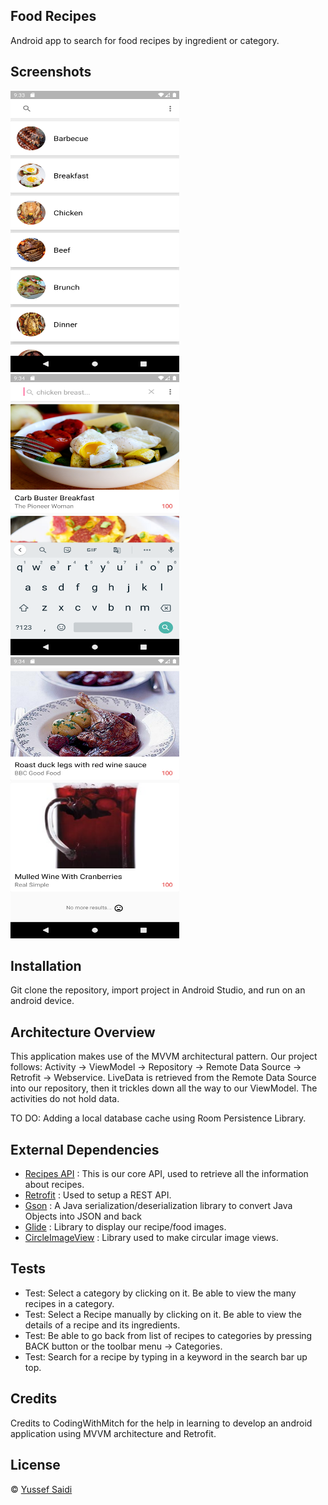 ## Food Recipes
Android app to search for food recipes by ingredient or category.

## Screenshots
<p>
  <img src="/Screenshots/Screenshot_1582252407.png" width="270" height="450"/>
  <img src="/Screenshots/Screenshot_1582252476.png" width="270" height="450"/>
  <img src="/Screenshots/Screenshot_1582252452.png" width="270" height="450"/>
</p>

## Installation
Git clone the repository, import project in Android Studio, and run on an android device.

## Architecture Overview
This application makes use of the MVVM architectural pattern. 
Our project follows: Activity -> ViewModel -> Repository -> Remote Data Source -> Retrofit -> Webservice.
LiveData is retrieved from the Remote Data Source into our repository, then it trickles down all the way to our ViewModel. The activities do not hold data.

TO DO: Adding a local database cache using Room Persistence Library.

## External Dependencies

- [Recipes API](https://recipesapi.herokuapp.com/api/search)
: This is our core API, used to retrieve all the information about recipes.
- [Retrofit](https://square.github.io/retrofit/)
: Used to setup a REST API.
- [Gson](https://github.com/google/gson)
: A Java serialization/deserialization library to convert Java Objects into JSON and back
- [Glide](https://github.com/bumptech/glide)
: Library to display our recipe/food images.
- [CircleImageView](https://github.com/hdodenhof/CircleImageView)
: Library used to make circular image views.

## Tests
- Test: Select a category by clicking on it. Be able to view the many recipes in a category.
- Test: Select a Recipe manually by clicking on it. Be able to view the details of a recipe and its ingredients.
- Test: Be able to go back from list of recipes to categories by pressing BACK button or the toolbar menu -> Categories.
- Test: Search for a recipe by typing in a keyword in the search bar up top.



## Credits
Credits to CodingWithMitch for the help in learning to develop an android application using MVVM architecture and Retrofit.

## License
© [Yussef Saidi](https://yussefsaidi.me/)
